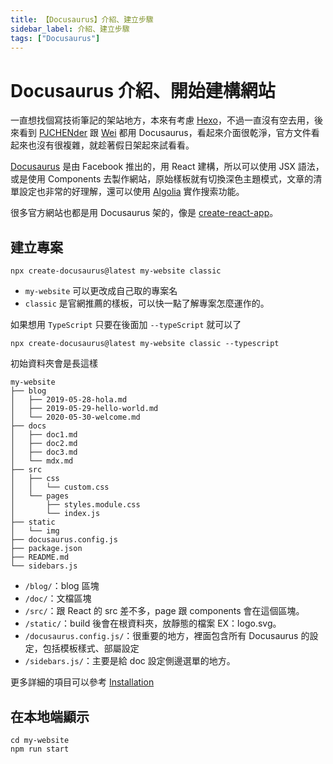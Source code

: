 ```yaml
---
title: 【Docusaurus】介紹、建立步驟
sidebar_label: 介紹、建立步驟
tags: ["Docusaurus"]
---
```


# Docusaurus 介紹、開始建構網站

一直想找個寫技術筆記的架站地方，本來有考慮 [Hexo](https://hexo.io/zh-tw/)，不過一直沒有空去用，後來看到 [PJCHENder](https://pjchender.dev/) 跟 [Wei](https://weiyun0912.github.io/Wei-Docusaurus/) 都用 Docusaurus，看起來介面很乾淨，官方文件看起來也沒有很複雜，就趁著假日架起來試看看。

[Docusaurus](https://docusaurus.io/) 是由 Facebook 推出的，用 React 建構，所以可以使用 JSX 語法，或是使用 Components 去製作網站，原始樣板就有切換深色主題模式，文章的清單設定也非常的好理解，還可以使用 [Algolia](https://www.algolia.com/) 實作搜索功能。

很多官方網站也都是用 Docusaurus 架的，像是 [create-react-app](https://create-react-app.dev/)。

## 建立專案

```
npx create-docusaurus@latest my-website classic
```

- `my-website` 可以更改成自己取的專案名
- `classic` 是官網推薦的樣板，可以快一點了解專案怎麼運作的。

如果想用 `TypeScript` 只要在後面加 `--typeScript` 就可以了

```
npx create-docusaurus@latest my-website classic --typescript
```

初始資料夾會是長這樣

```
my-website
├── blog
│   ├── 2019-05-28-hola.md
│   ├── 2019-05-29-hello-world.md
│   └── 2020-05-30-welcome.md
├── docs
│   ├── doc1.md
│   ├── doc2.md
│   ├── doc3.md
│   └── mdx.md
├── src
│   ├── css
│   │   └── custom.css
│   └── pages
│       ├── styles.module.css
│       └── index.js
├── static
│   └── img
├── docusaurus.config.js
├── package.json
├── README.md
└── sidebars.js
```

- `/blog/`：blog 區塊
- `/doc/`：文檔區塊
- `/src/`：跟 React 的 src 差不多，page 跟 components 會在這個區塊。
- `/static/`：build 後會在根資料夾，放靜態的檔案 EX：logo.svg。
- `/docusaurus.config.js/`：很重要的地方，裡面包含所有 Docusaurus 的設定，包括模板樣式、部屬設定
- `/sidebars.js/`：主要是給 doc 設定側邊選單的地方。

更多詳細的項目可以參考 [Installation](https://docusaurus.io/docs/installation)

## 在本地端顯示

```
cd my-website
npm run start
```
